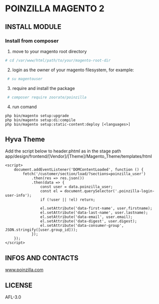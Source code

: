 <h1>POINZILLA MAGENTO 2</h1>


<h2> INSTALL MODULE </h2>


<h3> Install from composer </h3>

1) move to your magento root directory
 ```bash
 # cd /var/www/html/path/to/your/magento-root-dir
```

2)  login as the owner of your magento filesystem, for example:
```bash
 # su magentouser
```
3) require and install the package

```bash
 # composer require zoorate/poinzilla
```

4) run comand
```
php bin/magento setup:upgrade
php bin/magento setup:di:compile
php bin/magento setup:static-content:deploy [<languages>]
```

<h2> Hyva Theme </h2>

Add the script below to header.phtml as in the stage path app/design/frontend/[Vendor]/[Theme]/Magento_Theme/templates/html

```
<script>
    document.addEventListener('DOMContentLoaded', function () {
        fetch('/customer/section/load/?sections=poinzilla_user')
            .then(res => res.json())
            .then(data => {
                const user = data.poinzilla_user;
                const el = document.querySelector('.poinzilla-login-user-info');
                if (!user || !el) return;
 
                el.setAttribute('data-first-name', user.firstname);
                el.setAttribute('data-last-name', user.lastname);
                el.setAttribute('data-email', user.email);
                el.setAttribute('data-digest', user.digest);
                el.setAttribute('data-consumer-group', JSON.stringify([user.group_id]));
            });
    });
</script>
```

<h2> INFOS AND CONTACTS </h2>

www.poinzilla.com

<h2> LICENSE </h2>

AFL-3.0

